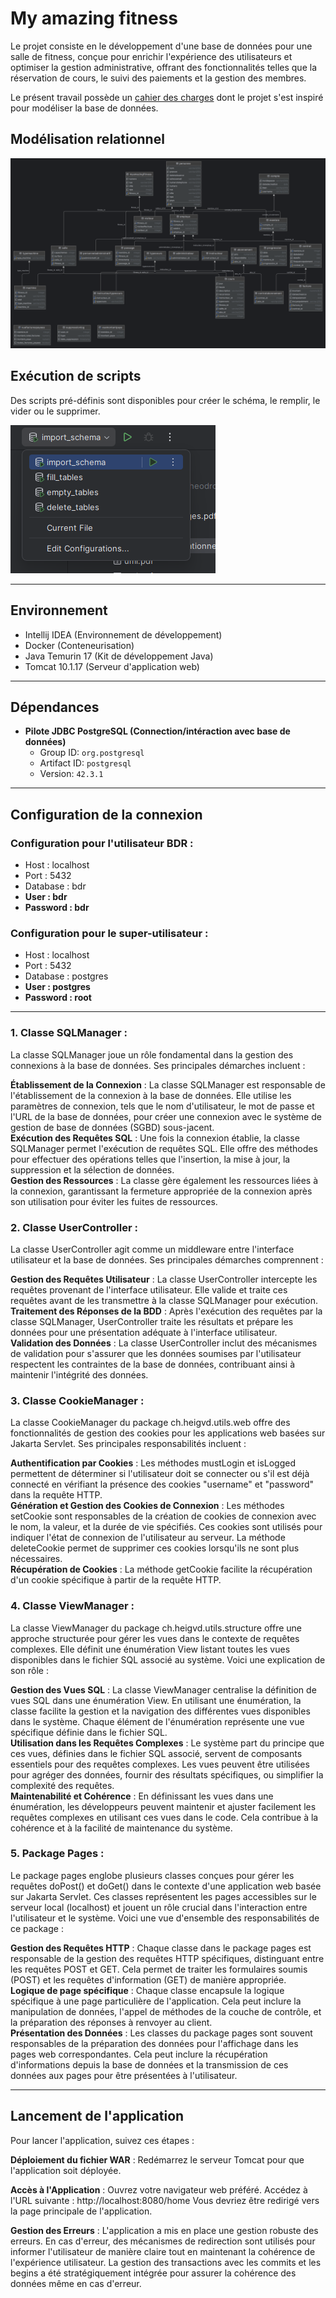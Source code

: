 # My amazing fitness

Le projet consiste en le développement d'une base de données pour une salle de fitness, conçue pour enrichir l'expérience des utilisateurs et optimiser la gestion administrative, offrant des fonctionnalités telles que la réservation de cours, le suivi des paiements et la gestion des membres.

Le présent travail possède un [cahier des charges](https://github.com/Theodrosrun/bdr-projet/blob/main/docs/cahier_des_charges.pdf) dont le projet s'est inspiré pour modéliser la base de données.

## Modélisation relationnel

![Schéma relationnel](https://github.com/Theodrosrun/bdr-projet/blob/main/docs/modelisation_relationnel.png)

## Exécution de scripts

Des scripts pré-définis sont disponibles pour créer le schéma, le remplir, le vider ou le supprimer.

![Exécution des scriptsl](https://github.com/Theodrosrun/bdr-projet/blob/main/docs/tutorial/run_configuration.png)

---

## Environnement
 
- Intellij IDEA (Environnement de développement)
- Docker (Conteneurisation)
- Java Temurin 17 (Kit de développement Java)
- Tomcat 10.1.17 (Serveur d'application web)

---

## Dépendances

- **Pilote JDBC PostgreSQL (Connection/intéraction avec base de données)**
    - Group ID: `org.postgresql`
    - Artifact ID: `postgresql`
    - Version: `42.3.1`

---

## Configuration de la connexion

### Configuration pour l'utilisateur BDR :
- Host : localhost
- Port : 5432
- Database : bdr
- **User : bdr**
- **Password : bdr**

### Configuration pour le super-utilisateur :
- Host : localhost
- Port : 5432
- Database : postgres
- **User : postgres**
- **Password : root**

---

### 1. Classe SQLManager :  

La classe SQLManager joue un rôle fondamental dans la gestion des connexions à la base de données. Ses principales démarches incluent :  

**Établissement de la Connexion** : La classe SQLManager est responsable de l'établissement de la connexion à la base de données. Elle utilise les paramètres de connexion, tels que le nom d'utilisateur, le mot de passe et l'URL de la base de données, pour créer une connexion avec le système de gestion de base de données (SGBD) sous-jacent.  
**Exécution des Requêtes SQL** : Une fois la connexion établie, la classe SQLManager permet l'exécution de requêtes SQL. Elle offre des méthodes pour effectuer des opérations telles que l'insertion, la mise à jour, la suppression et la sélection de données.  
**Gestion des Ressources** : La classe gère également les ressources liées à la connexion, garantissant la fermeture appropriée de la connexion après son utilisation pour éviter les fuites de ressources.  

### 2. Classe UserController :  

La classe UserController agit comme un middleware entre l'interface utilisateur et la base de données. Ses principales démarches comprennent :  

**Gestion des Requêtes Utilisateur** : La classe UserController intercepte les requêtes provenant de l'interface utilisateur. Elle valide et traite ces requêtes avant de les transmettre à la classe SQLManager pour exécution.  
**Traitement des Réponses de la BDD** : Après l'exécution des requêtes par la classe SQLManager, UserController traite les résultats et prépare les données pour une présentation adéquate à l'interface utilisateur.  
**Validation des Données** : La classe UserController inclut des mécanismes de validation pour s'assurer que les données soumises par l'utilisateur respectent les contraintes de la base de données, contribuant ainsi à maintenir l'intégrité des données.  

### 3. Classe CookieManager :  

La classe CookieManager du package ch.heigvd.utils.web offre des fonctionnalités de gestion des cookies pour les applications web basées sur Jakarta Servlet. Ses principales responsabilités incluent :  

**Authentification par Cookies** : Les méthodes mustLogin et isLogged permettent de déterminer si l'utilisateur doit se connecter ou s'il est déjà connecté en vérifiant la présence des cookies "username" et "password" dans la requête HTTP.  
**Génération et Gestion des Cookies de Connexion** : Les méthodes setCookie sont responsables de la création de cookies de connexion avec le nom, la valeur, et la durée de vie spécifiés. Ces cookies sont utilisés pour indiquer l'état de connexion de l'utilisateur au serveur. La méthode deleteCookie permet de supprimer ces cookies lorsqu'ils ne sont plus nécessaires.  
**Récupération de Cookies** : La méthode getCookie facilite la récupération d'un cookie spécifique à partir de la requête HTTP.  

### 4. Classe ViewManager :  

La classe ViewManager du package ch.heigvd.utils.structure offre une approche structurée pour gérer les vues dans le contexte de requêtes complexes. Elle définit une énumération View listant toutes les vues disponibles dans le fichier SQL associé au système. Voici une explication de son rôle :  

**Gestion des Vues SQL** : La classe ViewManager centralise la définition de vues SQL dans une énumération View. En utilisant une énumération, la classe facilite la gestion et la navigation des différentes vues disponibles dans le système. Chaque élément de l'énumération représente une vue spécifique définie dans le fichier SQL.  
**Utilisation dans les Requêtes Complexes** : Le système part du principe que ces vues, définies dans le fichier SQL associé, servent de composants essentiels pour des requêtes complexes. Les vues peuvent être utilisées pour agréger des données, fournir des résultats spécifiques, ou simplifier la complexité des requêtes.  
**Maintenabilité et Cohérence** : En définissant les vues dans une énumération, les développeurs peuvent maintenir et ajuster facilement les requêtes complexes en utilisant ces vues dans le code. Cela contribue à la cohérence et à la facilité de maintenance du système.  

### 5. Package Pages :

Le package pages englobe plusieurs classes conçues pour gérer les requêtes doPost() et doGet() dans le contexte d'une application web basée sur Jakarta Servlet. Ces classes représentent les pages accessibles sur le serveur local (localhost) et jouent un rôle crucial dans l'interaction entre l'utilisateur et le système. Voici une vue d'ensemble des responsabilités de ce package :

**Gestion des Requêtes HTTP** : Chaque classe dans le package pages est responsable de la gestion des requêtes HTTP spécifiques, distinguant entre les requêtes POST et GET. Cela permet de traiter les formulaires soumis (POST) et les requêtes d'information (GET) de manière appropriée.  
**Logique de page spécifique** : Chaque classe encapsule la logique spécifique à une page particulière de l'application. Cela peut inclure la manipulation de données, l'appel de méthodes de la couche de contrôle, et la préparation des réponses à renvoyer au client.  
**Présentation des Données** : Les classes du package pages sont souvent responsables de la préparation des données pour l'affichage dans les pages web correspondantes. Cela peut inclure la récupération d'informations depuis la base de données et la transmission de ces données aux pages pour être présentées à l'utilisateur.  

---

## Lancement de l'application

Pour lancer l'application, suivez ces étapes :

**Déploiement du fichier WAR** :
Redémarrez le serveur Tomcat pour que l'application soit déployée.

**Accès à l'Application** :
Ouvrez votre navigateur web préféré.
Accédez à l'URL suivante : http://localhost:8080/home
Vous devriez être redirigé vers la page principale de l'application.

**Gestion des Erreurs** : L'application a mis en place une gestion robuste des erreurs. En cas d'erreur, des mécanismes de redirection sont utilisés pour informer l'utilisateur de manière claire tout en maintenant la cohérence de l'expérience utilisateur. La gestion des transactions avec les commits et les begins a été stratégiquement intégrée pour assurer la cohérence des données même en cas d'erreur.

